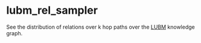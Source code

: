 # lubm_rel_sampler

See the distribution of relations over k hop paths over the [LUBM](http://swat.cse.lehigh.edu/projects/lubm/) knowledge graph.
